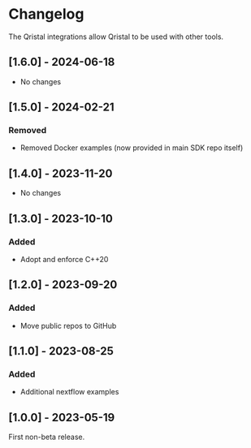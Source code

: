# Changelog

The Qristal integrations allow Qristal to be used with other tools.

## [1.6.0] - 2024-06-18

- No changes


## [1.5.0] - 2024-02-21

### Removed

- Removed Docker examples (now provided in main SDK repo itself)


## [1.4.0] - 2023-11-20

- No changes


## [1.3.0] - 2023-10-10

### Added

- Adopt and enforce C++20


## [1.2.0] - 2023-09-20

### Added

- Move public repos to GitHub


## [1.1.0] - 2023-08-25

### Added

- Additional nextflow examples


## [1.0.0] - 2023-05-19

First non-beta release.


